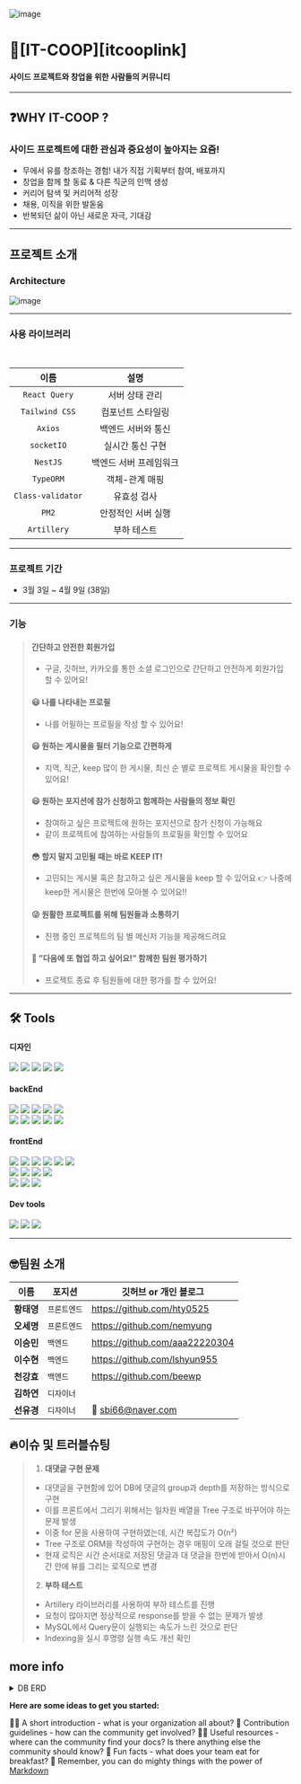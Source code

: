 ![image](https://user-images.githubusercontent.com/82748285/162229805-ae28866d-0da7-4e36-9f53-b3d81d83443d.png)

# 🤔[IT-COOP][itcooplink]

[IT-COOP LINK]: https://it-coop.co.kr 'go itCoop'

#### 사이드 프로젝트와 창업을 위한 사람들의 커뮤니티

---

## ❓WHY IT-COOP ?

### 사이드 프로젝트에 대한 관심과 중요성이 높아지는 요즘!

- 무에서 유를 창조하는 경험! 내가 직접 기획부터 참여, 배포까지
- 창업을 함께 할 동료 & 다른 직군의 인맥 생성
- 커리어 탐색 및 커리어적 성장
- 채용, 이직을 위한 발돋움
- 반복되던 삶이 아닌 새로운 자극, 기대감

<hr/>

## 프로젝트 소개

### Architecture

![image](https://user-images.githubusercontent.com/48893036/162189441-14f99bf8-740a-497d-986d-136c32d5d371.png)

<hr/>

### 사용 라이브러리

<br>

| 이름                               | 설명                                    |
| ---------------------------------- | --------------------------------------- |
| <center>`React Query` </center>    | <center>서버 상태 관리</center>         |
| <center>`Tailwind CSS`</center>    | <center>컴포넌트 스타일링</center>      |
| <center>`Axios`</center>           | <center>백엔드 서버와 통신</center>     |
| <center>`socketIO` </center>       | <center>실시간 통신 구현</center>       |
| <center>`NestJS`</center>          | <center>백엔드 서버 프레임워크</center> |
| <center>`TypeORM`</center>         | <center>객체-관계 매핑</center>         |
| <center>`Class-validator`</center> | <center>유효성 검사</center>            |
| <center>`PM2`</center>             | <center>안정적인 서버 실행</center>     |
| <center>`Artillery`</center>       | <center>부하 테스트</center>            |

<hr/>

### 프로젝트 기간

- 3월 3일 ~ 4월 9일 (38일)

<hr/>

### 기능

> #### 간단하고 안전한 회원가입
>
> - 구글, 깃허브, 카카오를 통한 소셜 로그인으로 간단하고 안전하게 회원가입 할 수 있어요!
>
> #### 😃 나를 나타내는 프로필
>
> - 나를 어필하는 프로필을 작성 할 수 있어요!
>
> #### 😃 원하는 게시물을 필터 기능으로 간편하게
>
> - 지역, 직군, keep 많이 한 게시물, 최신 순 별로 프로젝트 게시물을 확인할 수 있어요!
>
> #### 😃 원하는 포지션에 참가 신청하고 함께하는 사람들의 정보 확인
>
> - 참여하고 싶은 프로젝트에 원하는 포지션으로 참가 신청이 가능해요
> - 같이 프로젝트에 참여하는 사람들의 프로필을 확인할 수 있어요
>
> #### 😳 할지 말지 고민될 때는 바로 KEEP IT!
>
> - 고민되는 게시물 혹은 참고하고 싶은 게시물을 keep 할 수 있어요
>   👉 나중에 keep한 게시물은 한번에 모아볼 수 있어요!!
>
> #### 😜 원활한 프로젝트를 위해 팀원들과 소통하기
>
> - 진행 중인 프로젝트의 팀 별 메신저 기능을 제공해드려요
>
> #### 🤠 ”다음에 또 협업 하고 싶어요!” 함께한 팀원 평가하기
>
> - 프로젝트 종료 후 팀원들에 대한 평가를 할 수 있어요!

 <hr/>

## 🛠 Tools

#### 디자인

<p>
  <img src="https://img.shields.io/badge/Figma-F24E1E?style=for-the-badge&logo=Figma&logoColor=white"/>
  <img src="https://img.shields.io/badge/Adobe XD-FF61F6?style=for-the-badge&logo=Adobe XD&logoColor=white"/>
  <img src="https://img.shields.io/badge/Adobe Illustrator-FF9A00?style=for-the-badge&logo=Adobe Illustrator&logoColor=white"/>
  <img src="https://img.shields.io/badge/Adobe Photoshop-31A8FF?style=for-the-badge&logo=Adobe Photoshop&logoColor=white"/>
  <img src="https://img.shields.io/badge/css-1572B6?style=for-the-badge&logo=css3&logoColor=white">
<br>
</p>

#### backEnd

<p>
<img src="https://img.shields.io/badge/javascript-F7DF1E?style=for-the-badge&logo=javascript&logoColor=black">
<img src="https://img.shields.io/badge/TypeScript-3178C6?style=for-the-badge&logo=TypeScript&logoColor=white"/>
<img src="https://img.shields.io/badge/ESLint-4B3263?style=for-the-badge&logo=eslint&logoColor=white">
<img src="https://img.shields.io/badge/node.js-339933?style=for-the-badge&logo=Node.js&logoColor=white">
<img src="https://img.shields.io/badge/NestJS-E0234E?style=for-the-badge&logo=NestJS&logoColor=white">

<br>
  <img src="https://img.shields.io/badge/mysql-%2300f.svg?style=for-the-badge&logo=mysql& logoColor=white">
  <img src="https://img.shields.io/badge/NPM-%23000000.svg?style=for-the-badge&logo=npm&  logoColor=white">
  <img src="https://img.shields.io/badge/AWS Ec2-232F3E?style=for-the-badge&  logo=amazonaws&logoColor=white">
   <img src="https://img.shields.io/badge/socket.io-ffffff?style=for-the-badge&logo=socket.io&logoColor=black">
  <img src="https://img.shields.io/badge/JWT-black?style=for-the-badge&logo=JSON%20web%20tokens">

<br>
</p>

#### frontEnd

<p>
  <img src="https://img.shields.io/badge/javascript-F7DF1E?style=for-the-badge&logo=javascript&logoColor=black">
  <img src="https://img.shields.io/badge/Tailwind-06B6D4?style=for-the-badge&logo=Tailwind CSS&logoColor=white">
  <img src="https://img.shields.io/badge/html-E34F26?style=for-the-badge&logo=html5&logoColor=white">
  <img src="https://img.shields.io/badge/css-1572B6?style=for-the-badge&logo=css3&logoColor=white">
  <img src="https://img.shields.io/badge/ESLint-4B3263?style=for-the-badge&logo=eslint&logoColor=white">
  <img src="https://img.shields.io/badge/yarn-%232C8EBB.svg?style=for-the-badge&logo=yarn&logoColor=white">
  <br>
  <img src="https://img.shields.io/badge/React-61DAFB?style=for-the-badge&logo=React&logoColor=black">
  <img src="https://img.shields.io/badge/React_Router-CA4245?style=for-the-badge&logo=react-router&logoColor=white">
  <img src="https://img.shields.io/badge/-React%20Query-FF4154?style=for-the-badge&logo=react%20query&logoColor=white">
  <img src="https://img.shields.io/badge/socket.io-ffffff?style=for-the-badge&logo=socket.io&logoColor=black">
<br>
  <img src="https://img.shields.io/badge/github%20actions-%232671E5.svg?style=for-the-badge&logo=githubactions&logoColor=white">
  <img src="https://img.shields.io/badge/CloudFront-D05C4B?style=for-the-badge&logo=Amazon AWS&logoColor=white">
  <img src="https://img.shields.io/badge/Amazon S3-569A31?style=for-the-badge&logo=Amazon S3&logoColor=white">
</p>

#### Dev tools

<p> 
  <img src="https://img.shields.io/badge/Visual%20Studio%20Code-0078d7.svg?style=for-the-badge&logo=visual-studio-code&logoColor=white">
  <img src="https://img.shields.io/badge/git-%23F05033.svg?style=for-the-badge&logo=git&logoColor=white">
  <img src="https://img.shields.io/badge/github-%23121011.svg?style=for-the-badge&logo=github&logoColor=white">
<br>

<hr>

## 🤓팀원 소개

| 이름       | 포지션       | 깃허브 or 개인 블로그          |
| ---------- | ------------ | ------------------------------ |
| **황태영** | `프론트엔드` | https://github.com/hty0525     |
| **오세명** | `프론트엔드` | https://github.com/nemyung     |
| **이승민** | `백엔드`     | https://github.com/aaa22220304 |
| **이수현** | `백엔드`     | https://github.com/lshyun955   |
| **천강효** | `백엔드`     | https://github.com/beewp       |
| **김하연** | `디자이너`   |                                |
| **선유경** | `디자이너`   | 🚢 sbi66@naver.com             |

## 🔥이슈 및 트러블슈팅

> 1.  **대댓글 구현 문제**
>
> - 대댓글을 구현함에 있어 DB에 댓글의 group과 depth를 저장하는 방식으로 구현
> - 이를 프론트에서 그리기 위해서는 일차원 배열을 Tree 구조로 바꾸어야 하는 문제 발생
> - 이중 for 문을 사용하여 구현하였는데, 시간 복잡도가 O(n²)
> - Tree 구조로 ORM을 작성하여 구현하는 경우 매핑이 오래 걸릴 것으로 판단
> - 현재 로직은 시간 순서대로 저장된 댓글과 대 댓글을 한번에 받아서 O(n)시간 안에 뷰를 그리는 로직으로 변경
>
> 2.  **부하 테스트**
>
> - Artillery 라이브러리를 사용하여 부하 테스트를 진행
> - 요청이 많아지면 정상적으로 response를 받을 수 없는 문제가 발생
> - MySQL에서 Query문이 실행되는 속도가 느린 것으로 판단
> - Indexing을 실시 후명령 실행 속도 개선 확인

## more info

<details>
<summary> DB ERD </summary>
<div markdown="1">

![image](https://user-images.githubusercontent.com/48893036/162195875-c367e352-da7b-4195-bd3b-33298abf7b43.png)

</div>
</details>

**Here are some ideas to get you started:**

🙋‍♀️ A short introduction - what is your organization all about?
🌈 Contribution guidelines - how can the community get involved?
👩‍💻 Useful resources - where can the community find your docs? Is there anything else the community should know?
🍿 Fun facts - what does your team eat for breakfast?
🧙 Remember, you can do mighty things with the power of [Markdown](https://docs.github.com/github/writing-on-github/getting-started-with-writing-and-formatting-on-github/basic-writing-and-formatting-syntax)
